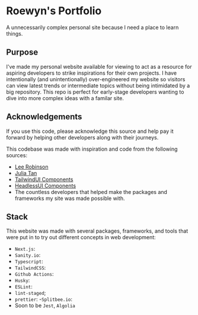 # Roewyn's Portfolio

A unnecessarily complex personal site because I need a place to learn things.

## Purpose

I've made my personal website available for viewing to act as a resource for
aspiring developers to strike inspirations for their own projects. I have intentionally (and unintentionally) over-engineered my website so visitors can
view latest trends or intermediate topics without being intimidated by a big repository. This repo is perfect for early-stage developers wanting to dive into
more complex ideas with a familar site.

## Acknowledgements

If you use this code, please acknowledge this source and help pay it forward by
helping other developers along with their journeys.

This codebase was made with inspiration and code from the following sources:

- [Lee Robinson](https://leerob.io/)
- [Julia Tan](https://bionicjulia.com/)
- [TailwindUI Components](https://tailwindui.com/)
- [HeadlessUI Components](https://headlessui.dev/)
- The countless developers that helped make the packages and
  frameworks my site was made possible with.

## Stack

This website was made with several packages, frameworks, and tools that were put in to try out different concepts in web development:

- `Next.js`:
- `Sanity.io`:
- `Typescript`:
- `TailwindCSS`:
- `Github Actions`:
- `Husky`:
- `ESLint`:
- `lint-staged`;
- `prettier`: -`Splitbee.io`:
- Soon to be `Jest`, `Algolia`
